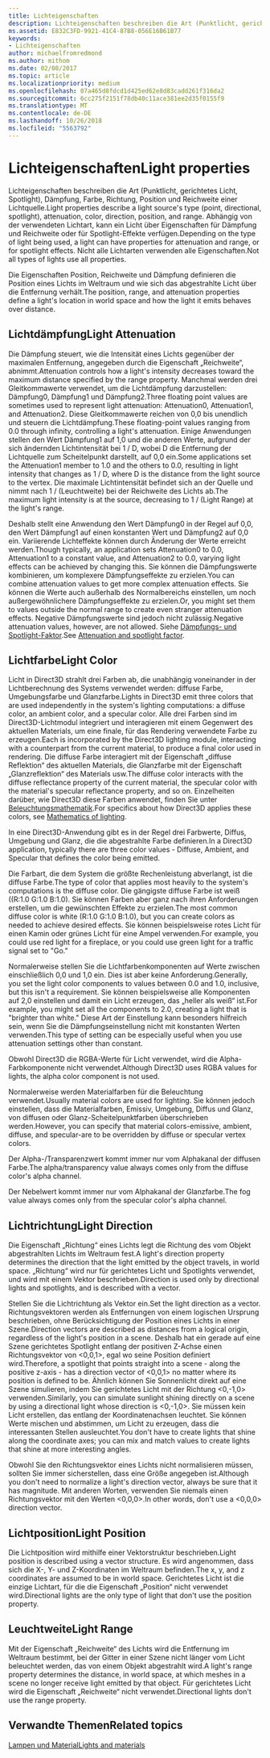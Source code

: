 ```yaml
---
title: Lichteigenschaften
description: Lichteigenschaften beschreiben die Art (Punktlicht, gerichtetes Licht, Spotlight), Dämpfung, Farbe, Richtung, Position und Reichweite einer Lichtquelle.
ms.assetid: E832C3FD-9921-41C4-87B8-056E16B61B77
keywords:
- Lichteigenschaften
author: michaelfromredmond
ms.author: mithom
ms.date: 02/08/2017
ms.topic: article
ms.localizationpriority: medium
ms.openlocfilehash: 07a465d8fdcd1d425ed62e8d83cadd261f316da2
ms.sourcegitcommit: 6cc275f2151f78db40c11ace381ee2d35f0155f9
ms.translationtype: MT
ms.contentlocale: de-DE
ms.lasthandoff: 10/26/2018
ms.locfileid: "5563792"
---
```

# <a name="light-properties"></a><span data-ttu-id="5d184-104">Lichteigenschaften</span><span class="sxs-lookup"><span data-stu-id="5d184-104">Light properties</span></span>


<span data-ttu-id="5d184-105">Lichteigenschaften beschreiben die Art (Punktlicht, gerichtetes Licht, Spotlight), Dämpfung, Farbe, Richtung, Position und Reichweite einer Lichtquelle.</span><span class="sxs-lookup"><span data-stu-id="5d184-105">Light properties describe a light source's type (point, directional, spotlight), attenuation, color, direction, position, and range.</span></span> <span data-ttu-id="5d184-106">Abhängig von der verwendeten Lichtart, kann ein Licht über Eigenschaften für Dämpfung und Reichweite oder für Spotlight-Effekte verfügen.</span><span class="sxs-lookup"><span data-stu-id="5d184-106">Depending on the type of light being used, a light can have properties for attenuation and range, or for spotlight effects.</span></span> <span data-ttu-id="5d184-107">Nicht alle Lichtarten verwenden alle Eigenschaften.</span><span class="sxs-lookup"><span data-stu-id="5d184-107">Not all types of lights use all properties.</span></span>

<span data-ttu-id="5d184-108">Die Eigenschaften Position, Reichweite und Dämpfung definieren die Position eines Lichts im Weltraum und wie sich das abgestrahlte Licht über die Entfernung verhält.</span><span class="sxs-lookup"><span data-stu-id="5d184-108">The position, range, and attenuation properties define a light's location in world space and how the light it emits behaves over distance.</span></span>

## <a name="span-idlightattenuationspanspan-idlightattenuationspanspan-idlightattenuationspanlight-attenuation"></a><span data-ttu-id="5d184-109"><span id="Light_Attenuation"></span><span id="light_attenuation"></span><span id="LIGHT_ATTENUATION"></span>Lichtdämpfung</span><span class="sxs-lookup"><span data-stu-id="5d184-109"><span id="Light_Attenuation"></span><span id="light_attenuation"></span><span id="LIGHT_ATTENUATION"></span>Light Attenuation</span></span>


<span data-ttu-id="5d184-110">Die Dämpfung steuert, wie die Intensität eines Lichts gegenüber der maximalen Entfernung, angegeben durch die Eigenschaft „Reichweite“, abnimmt.</span><span class="sxs-lookup"><span data-stu-id="5d184-110">Attenuation controls how a light's intensity decreases toward the maximum distance specified by the range property.</span></span> <span data-ttu-id="5d184-111">Manchmal werden drei Gleitkommawerte verwendet, um die Lichtdämpfung darzustellen: Dämpfung0, Dämpfung1 und Dämpfung2.</span><span class="sxs-lookup"><span data-stu-id="5d184-111">Three floating point values are sometimes used to represent light attenuation: Attenuation0, Attenuation1, and Attenuation2.</span></span> <span data-ttu-id="5d184-112">Diese Gleitkommawerte reichen von 0,0 bis unendlich und steuern die Lichtdämpfung.</span><span class="sxs-lookup"><span data-stu-id="5d184-112">These floating-point values ranging from 0.0 through infinity, controlling a light's attenuation.</span></span> <span data-ttu-id="5d184-113">Einige Anwendungen stellen den Wert Dämpfung1 auf 1,0 und die anderen Werte, aufgrund der sich ändernden Lichtintensität bei 1 / D, wobei D die Entfernung der Lichtquelle zum Scheitelpunkt darstellt, auf 0,0 ein.</span><span class="sxs-lookup"><span data-stu-id="5d184-113">Some applications set the Attenuation1 member to 1.0 and the others to 0.0, resulting in light intensity that changes as 1 / D, where D is the distance from the light source to the vertex.</span></span> <span data-ttu-id="5d184-114">Die maximale Lichtintensität befindet sich an der Quelle und nimmt nach 1 / (Leuchtweite) bei der Reichweite des Lichts ab.</span><span class="sxs-lookup"><span data-stu-id="5d184-114">The maximum light intensity is at the source, decreasing to 1 / (Light Range) at the light's range.</span></span>

<span data-ttu-id="5d184-115">Deshalb stellt eine Anwendung den Wert Dämpfung0 in der Regel auf 0,0, den Wert Dämpfung1 auf einen konstanten Wert und Dämpfung2 auf 0,0 ein. Variierende Lichteffekte können durch Änderung der Werte erreicht werden.</span><span class="sxs-lookup"><span data-stu-id="5d184-115">Though typically, an application sets Attenuation0 to 0.0, Attenuation1 to a constant value, and Attenuation2 to 0.0, varying light effects can be achieved by changing this.</span></span> <span data-ttu-id="5d184-116">Sie können die Dämpfungswerte kombinieren, um komplexere Dämpfungseffekte zu erzielen.</span><span class="sxs-lookup"><span data-stu-id="5d184-116">You can combine attenuation values to get more complex attenuation effects.</span></span> <span data-ttu-id="5d184-117">Sie können die Werte auch außerhalb des Normalbereichs einstellen, um noch außergewöhnlichere Dämpfungseffekte zu erzielen.</span><span class="sxs-lookup"><span data-stu-id="5d184-117">Or, you might set them to values outside the normal range to create even stranger attenuation effects.</span></span> <span data-ttu-id="5d184-118">Negative Dämpfungswerte sind jedoch nicht zulässig.</span><span class="sxs-lookup"><span data-stu-id="5d184-118">Negative attenuation values, however, are not allowed.</span></span> <span data-ttu-id="5d184-119">Siehe [Dämpfungs- und Spotlight-Faktor](attenuation-and-spotlight-factor.md).</span><span class="sxs-lookup"><span data-stu-id="5d184-119">See [Attenuation and spotlight factor](attenuation-and-spotlight-factor.md).</span></span>

## <a name="span-idlightcolorspanspan-idlightcolorspanspan-idlightcolorspanlight-color"></a><span data-ttu-id="5d184-120"><span id="Light_Color"></span><span id="light_color"></span><span id="LIGHT_COLOR"></span>Lichtfarbe</span><span class="sxs-lookup"><span data-stu-id="5d184-120"><span id="Light_Color"></span><span id="light_color"></span><span id="LIGHT_COLOR"></span>Light Color</span></span>


<span data-ttu-id="5d184-121">Licht in Direct3D strahlt drei Farben ab, die unabhängig voneinander in der Lichtberechnung des Systems verwendet werden: diffuse Farbe, Umgebungsfarbe und Glanzfarbe.</span><span class="sxs-lookup"><span data-stu-id="5d184-121">Lights in Direct3D emit three colors that are used independently in the system's lighting computations: a diffuse color, an ambient color, and a specular color.</span></span> <span data-ttu-id="5d184-122">Alle drei Farben sind im Direct3D-Lichtmodul integriert und interagieren mit einem Gegenwert des aktuellen Materials, um eine finale, für das Rendering verwendete Farbe zu erzeugen.</span><span class="sxs-lookup"><span data-stu-id="5d184-122">Each is incorporated by the Direct3D lighting module, interacting with a counterpart from the current material, to produce a final color used in rendering.</span></span> <span data-ttu-id="5d184-123">Die diffuse Farbe interagiert mit der Eigenschaft „diffuse Reflektion“ des aktuellen Materials, die Glanzfarbe mit der Eigenschaft „Glanzreflektion“ des Materials usw.</span><span class="sxs-lookup"><span data-stu-id="5d184-123">The diffuse color interacts with the diffuse reflectance property of the current material, the specular color with the material's specular reflectance property, and so on.</span></span> <span data-ttu-id="5d184-124">Einzelheiten darüber, wie Direct3D diese Farben anwendet, finden Sie unter [Beleuchtungsmathematik](mathematics-of-lighting.md).</span><span class="sxs-lookup"><span data-stu-id="5d184-124">For specifics about how Direct3D applies these colors, see [Mathematics of lighting](mathematics-of-lighting.md).</span></span>

<span data-ttu-id="5d184-125">In eine Direct3D-Anwendung gibt es in der Regel drei Farbwerte, Diffus, Umgebung und Glanz, die die abgestrahlte Farbe definieren.</span><span class="sxs-lookup"><span data-stu-id="5d184-125">In a Direct3D application, typically there are three color values - Diffuse, Ambient, and Specular that defines the color being emitted.</span></span>

<span data-ttu-id="5d184-126">Die Farbart, die dem System die größte Rechenleistung abverlangt, ist die diffuse Farbe.</span><span class="sxs-lookup"><span data-stu-id="5d184-126">The type of color that applies most heavily to the system's computations is the diffuse color.</span></span> <span data-ttu-id="5d184-127">Die gängigste diffuse Farbe ist weiß ((R:1.0 G:1.0 B:1.0). Sie können Farben aber ganz nach ihren Anforderungen erstellen, um die gewünschten Effekte zu erzielen.</span><span class="sxs-lookup"><span data-stu-id="5d184-127">The most common diffuse color is white (R:1.0 G:1.0 B:1.0), but you can create colors as needed to achieve desired effects.</span></span> <span data-ttu-id="5d184-128">Sie können beispielsweise rotes Licht für einen Kamin oder grünes Licht für eine Ampel verwenden.</span><span class="sxs-lookup"><span data-stu-id="5d184-128">For example, you could use red light for a fireplace, or you could use green light for a traffic signal set to "Go."</span></span>

<span data-ttu-id="5d184-129">Normalerweise stellen Sie die Lichtfarbenkomponenten auf Werte zwischen einschließlich 0,0 und 1,0 ein. Dies ist aber keine Anforderung.</span><span class="sxs-lookup"><span data-stu-id="5d184-129">Generally, you set the light color components to values between 0.0 and 1.0, inclusive, but this isn't a requirement.</span></span> <span data-ttu-id="5d184-130">Sie können beispielsweise alle Komponenten auf 2,0 einstellen und damit ein Licht erzeugen, das „heller als weiß“ ist.</span><span class="sxs-lookup"><span data-stu-id="5d184-130">For example, you might set all the components to 2.0, creating a light that is "brighter than white."</span></span> <span data-ttu-id="5d184-131">Diese Art der Einstellung kann besonders hilfreich sein, wenn Sie die Dämpfungseinstellung nicht mit konstanten Werten verwenden.</span><span class="sxs-lookup"><span data-stu-id="5d184-131">This type of setting can be especially useful when you use attenuation settings other than constant.</span></span>

<span data-ttu-id="5d184-132">Obwohl Direct3D die RGBA-Werte für Licht verwendet, wird die Alpha-Farbkomponente nicht verwendet.</span><span class="sxs-lookup"><span data-stu-id="5d184-132">Although Direct3D uses RGBA values for lights, the alpha color component is not used.</span></span>

<span data-ttu-id="5d184-133">Normalerweise werden Materialfarben für die Beleuchtung verwendet.</span><span class="sxs-lookup"><span data-stu-id="5d184-133">Usually material colors are used for lighting.</span></span> <span data-ttu-id="5d184-134">Sie können jedoch einstellen, dass die Materialfarben, Emissiv, Umgebung, Diffus und Glanz, von diffusen oder Glanz-Scheitelpunktfarben überschrieben werden.</span><span class="sxs-lookup"><span data-stu-id="5d184-134">However, you can specify that material colors-emissive, ambient, diffuse, and specular-are to be overridden by diffuse or specular vertex colors.</span></span>

<span data-ttu-id="5d184-135">Der Alpha-/Transparenzwert kommt immer nur vom Alphakanal der diffusen Farbe.</span><span class="sxs-lookup"><span data-stu-id="5d184-135">The alpha/transparency value always comes only from the diffuse color's alpha channel.</span></span>

<span data-ttu-id="5d184-136">Der Nebelwert kommt immer nur vom Alphakanal der Glanzfarbe.</span><span class="sxs-lookup"><span data-stu-id="5d184-136">The fog value always comes only from the specular color's alpha channel.</span></span>

## <a name="span-idlightdirectionspanspan-idlightdirectionspanspan-idlightdirectionspanlight-direction"></a><span data-ttu-id="5d184-137"><span id="Light_Direction"></span><span id="light_direction"></span><span id="LIGHT_DIRECTION"></span>Lichtrichtung</span><span class="sxs-lookup"><span data-stu-id="5d184-137"><span id="Light_Direction"></span><span id="light_direction"></span><span id="LIGHT_DIRECTION"></span>Light Direction</span></span>


<span data-ttu-id="5d184-138">Die Eigenschaft „Richtung“ eines Lichts legt die Richtung des vom Objekt abgestrahlten Lichts im Weltraum fest.</span><span class="sxs-lookup"><span data-stu-id="5d184-138">A light's direction property determines the direction that the light emitted by the object travels, in world space.</span></span> <span data-ttu-id="5d184-139">„Richtung“ wird nur für gerichtetes Licht und Spotlights verwendet, und wird mit einem Vektor beschrieben.</span><span class="sxs-lookup"><span data-stu-id="5d184-139">Direction is used only by directional lights and spotlights, and is described with a vector.</span></span>

<span data-ttu-id="5d184-140">Stellen Sie die Lichtrichtung als Vektor ein.</span><span class="sxs-lookup"><span data-stu-id="5d184-140">Set the light direction as a vector.</span></span> <span data-ttu-id="5d184-141">Richtungsvektoren werden als Entfernungen von einem logischen Ursprung beschrieben, ohne Berücksichtigung der Position eines Lichts in einer Szene.</span><span class="sxs-lookup"><span data-stu-id="5d184-141">Direction vectors are described as distances from a logical origin, regardless of the light's position in a scene.</span></span> <span data-ttu-id="5d184-142">Deshalb hat ein gerade auf eine Szene gerichtetes Spotlight entlang der positiven Z-Achse einen Richtungsvektor von &lt;0,0,1&gt;, egal wo seine Position definiert wird.</span><span class="sxs-lookup"><span data-stu-id="5d184-142">Therefore, a spotlight that points straight into a scene - along the positive z-axis - has a direction vector of &lt;0,0,1&gt; no matter where its position is defined to be.</span></span> <span data-ttu-id="5d184-143">Ähnlich können Sie Sonnenlicht direkt auf eine Szene simulieren, indem Sie gerichtetes Licht mit der Richtung &lt;0,-1,0&gt; verwenden.</span><span class="sxs-lookup"><span data-stu-id="5d184-143">Similarly, you can simulate sunlight shining directly on a scene by using a directional light whose direction is &lt;0,-1,0&gt;.</span></span> <span data-ttu-id="5d184-144">Sie müssen kein Licht erstellen, das entlang der Koordinatenachsen leuchtet. Sie können Werte mischen und abstimmen, um Licht zu erzeugen, dass die interessanten Stellen ausleuchtet.</span><span class="sxs-lookup"><span data-stu-id="5d184-144">You don't have to create lights that shine along the coordinate axes; you can mix and match values to create lights that shine at more interesting angles.</span></span>

<span data-ttu-id="5d184-145">Obwohl Sie den Richtungsvektor eines Lichts nicht normalisieren müssen, sollten Sie immer sicherstellen, dass eine Größe angegeben ist.</span><span class="sxs-lookup"><span data-stu-id="5d184-145">Although you don't need to normalize a light's direction vector, always be sure that it has magnitude.</span></span> <span data-ttu-id="5d184-146">Mit anderen Worten, verwenden Sie niemals einen Richtungsvektor mit den Werten &lt;0,0,0&gt;.</span><span class="sxs-lookup"><span data-stu-id="5d184-146">In other words, don't use a &lt;0,0,0&gt; direction vector.</span></span>

## <a name="span-idlightpositionspanspan-idlightpositionspanspan-idlightpositionspanlight-position"></a><span data-ttu-id="5d184-147"><span id="Light_Position"></span><span id="light_position"></span><span id="LIGHT_POSITION"></span>Lichtposition</span><span class="sxs-lookup"><span data-stu-id="5d184-147"><span id="Light_Position"></span><span id="light_position"></span><span id="LIGHT_POSITION"></span>Light Position</span></span>


<span data-ttu-id="5d184-148">Die Lichtposition wird mithilfe einer Vektorstruktur beschrieben.</span><span class="sxs-lookup"><span data-stu-id="5d184-148">Light position is described using a vector structure.</span></span> <span data-ttu-id="5d184-149">Es wird angenommen, dass sich die X-, Y- und Z-Koordinaten im Weltraum befinden.</span><span class="sxs-lookup"><span data-stu-id="5d184-149">The x, y, and z coordinates are assumed to be in world space.</span></span> <span data-ttu-id="5d184-150">Gerichtetes Licht ist die einzige Lichtart, für die die Eigenschaft „Position“ nicht verwendet wird.</span><span class="sxs-lookup"><span data-stu-id="5d184-150">Directional lights are the only type of light that don't use the position property.</span></span>

## <a name="span-idlightrangespanspan-idlightrangespanspan-idlightrangespanlight-range"></a><span data-ttu-id="5d184-151"><span id="Light_Range"></span><span id="light_range"></span><span id="LIGHT_RANGE"></span>Leuchtweite</span><span class="sxs-lookup"><span data-stu-id="5d184-151"><span id="Light_Range"></span><span id="light_range"></span><span id="LIGHT_RANGE"></span>Light Range</span></span>


<span data-ttu-id="5d184-152">Mit der Eigenschaft „Reichweite“ des Lichts wird die Entfernung im Weltraum bestimmt, bei der Gitter in einer Szene nicht länger vom Licht beleuchtet werden, das von einem Objekt abgestrahlt wird.</span><span class="sxs-lookup"><span data-stu-id="5d184-152">A light's range property determines the distance, in world space, at which meshes in a scene no longer receive light emitted by that object.</span></span> <span data-ttu-id="5d184-153">Für gerichtetes Licht wird die Eigenschaft „Reichweite“ nicht verwendet.</span><span class="sxs-lookup"><span data-stu-id="5d184-153">Directional lights don't use the range property.</span></span>

## <a name="span-idrelated-topicsspanrelated-topics"></a><span data-ttu-id="5d184-154"><span id="related-topics"></span>Verwandte Themen</span><span class="sxs-lookup"><span data-stu-id="5d184-154"><span id="related-topics"></span>Related topics</span></span>


[<span data-ttu-id="5d184-155">Lampen und Material</span><span class="sxs-lookup"><span data-stu-id="5d184-155">Lights and materials</span></span>](lights-and-materials.md)

 

 




